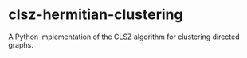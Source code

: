# clsz-hermitian-clustering
A Python implementation of the CLSZ algorithm for clustering directed graphs.
